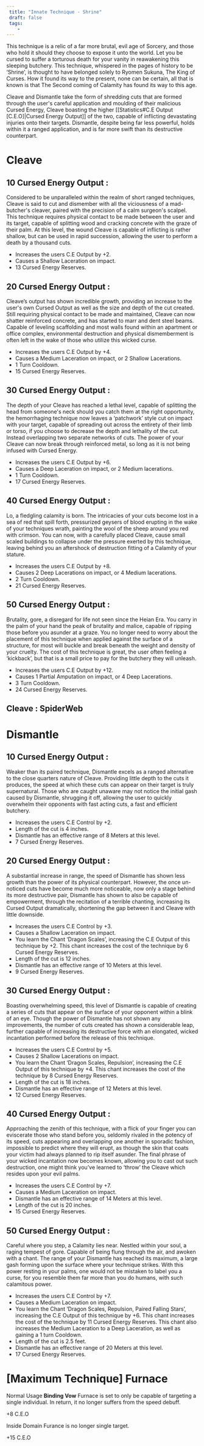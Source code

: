 ```yaml
---
 title: "Innate Technique - Shrine"
 draft: false
 tags:
    -
---
```

This technique is a relic of a far more brutal, evil age of Sorcery, and those who hold it should they choose to expose it unto the world. Let you be cursed to suffer a torturous death for your vanity in reawakening this sleeping butchery. This technique, whispered in the pages of history to be ‘Shrine’, is thought to have belonged solely to Ryomen Sukuna, The King of Curses. How it found its way to the present, none can be certain, all that is known is that The Second coming of Calamity has found its way to this age.

Cleave and Dismantle take the form of shredding cuts that are formed through the user's careful application and moulding of their malicious Cursed Energy, Cleave boasting the higher [[Statistics#C.E Output [C.E.O]|Cursed Energy Output]] of the two, capable of inflicting devastating injuries onto their targets. Dismantle, despite being far less powerful, holds within it a ranged application, and is far more swift than its destructive counterpart.
# Cleave

## 10 Cursed Energy Output :
Considered to be unparalleled within the realm of short ranged techniques, Cleave is said to cut and dismember with all the viciousness of a mad-butcher's cleaver, paired with the precision of a calm surgeon's scalpel. This technique requires physical contact to be made between the user and its target, capable of splitting wood and cracking concrete with the graze of their palm. At this level, the wound Cleave is capable of inflicting is rather shallow, but can be used in rapid succession, allowing the user to perform a death by a thousand cuts.

- Increases the users C.E Output by +2.
- Causes a Shallow Laceration on impact.
- 13 Cursed Energy Reserves.
## 20 Cursed Energy Output :
Cleave’s output has shown incredible growth, providing an increase to the user's own Cursed Output as well as the size and depth of the cut created. Still requiring physical contact to be made and maintained, Cleave can now shatter reinforced concrete, and has started to marr and dent steel beams. Capable of leveling scaffolding and most walls found within an apartment or office complex, environmental destruction and physical dismemberment is often left in the wake of those who utilize this wicked curse.

- Increases the users C.E Output by +4.
- Causes a Medium Laceration on impact, or 2 Shallow Lacerations.
- 1 Turn Cooldown.
- 15 Cursed Energy Reserves.
## 30 Cursed Energy Output :
The depth of your Cleave has reached a lethal level, capable of splitting the head from someone's neck should you catch them at the right opportunity, the hemorrhaging technique now leaves a ‘patchwork’ style cut on impact with your target, capable of spreading out across the entirety of their limb or torso, if you choose to decrease the depth and lethality of the cut. Instead overlapping two separate networks of cuts. The power of your Cleave can now break through reinforced metal, so long as it is not being infused with Cursed Energy.

- Increases the users C.E Output by +6.
- Causes a Deep Laceration on impact, or 2 Medium lacerations.
- 1 Turn Cooldown.
- 17 Cursed Energy Reserves.
## 40 Cursed Energy Output :
Lo, a fledgling calamity is born. The intricacies of your cuts become lost in a sea of red that spill forth, pressurized geysers of blood erupting in the wake of your techniques wrath, painting the wool of the sheep around you red with crimson. You can now, with a carefully placed Cleave, cause small scaled buildings to collapse under the pressure exerted by this technique, leaving behind you an aftershock of destruction fitting of a Calamity of your stature.
- Increases the users C.E Output by +8.
- Causes 2 Deep Lacerations on impact, or 4 Medium lacerations.
- 2 Turn Cooldown.
- 21 Cursed Energy Reserves.
## 50 Cursed Energy Output :
Brutality, gore, a disregard for life not seen since the Heian Era. You carry in the palm of your hand the peak of brutality and malice, capable of ripping those before you asunder at a graze. You no longer need to worry about the placement of this technique when applied against the surface of a structure, for most will buckle and break beneath the weight and density of your cruelty. The cost of this technique is great, the user often feeling a ‘kickback’, but that is a small price to pay for the butchery they will unleash.

- Increases the users C.E Output by +12.
- Causes 1 Partial Amputation on impact, or 4 Deep Lacerations.
- 3 Turn Cooldown.
- 24 Cursed Energy Reserves.
## Cleave : SpiderWeb

# Dismantle

## 10 Cursed Energy Output :
Weaker than its paired technique, Dismantle excels as a ranged alternative to the close quarters nature of Cleave. Providing little depth to the cuts it produces, the speed at which these cuts can appear on their target is truly supernatural. Those who are caught unaware may not notice the initial gash caused by Dismantle, shrugging it off, allowing the user to quickly overwhelm their opponents with fast acting cuts, a fast and efficient butchery.

- Increases the users C.E Control by +2.
- Length of the cut is 4 inches.
- Dismantle has an effective range of 8 Meters at this level.
- 7 Cursed Energy Reserves.
## 20 Cursed Energy Output :
A substantial increase in range, the speed of Dismantle has shown less growth than the power of its physical counterpart. However, the once un-noticed cuts have become much more noticeable, now only a stage behind its more destructive pair, Dismantle has shown to also be capable of empowerment, through the recitation of a terrible chanting, increasing its Cursed Output dramatically, shortening the gap between it and Cleave with little downside.

- Increases the users C.E Control by +3.
- Causes a Shallow Laceration on impact.
- You learn the Chant ‘Dragon Scales’, increasing the C.E Output of this technique by +2. This chant increases the cost of the technique by 6 Cursed Energy Reserves.
- Length of the cut is 12 inches.
- Dismantle has an effective range of 10 Meters at this level.
- 9 Cursed Energy Reserves.

## 30 Cursed Energy Output :
Boasting overwhelming speed, this level of Dismantle is capable of creating a series of cuts that appear on the surface of your opponent within a blink of an eye. Though the power of Dismantle has not shown any improvements, the number of cuts created has shown a considerable leap, further capable of increasing its destructive force with an elongated, wicked incantation performed before the release of this technique.

- Increases the users C.E Control by +5.
- Causes 2 Shallow Lacerations on impact.
- You learn the Chant ‘Dragon Scales, Repulsion’, increasing the C.E Output of this technique by +4. This chant increases the cost of the technique by 8 Cursed Energy Reserves.
- Length of the cut is 18 inches.
- Dismantle has an effective range of 12 Meters at this level.
- 12 Cursed Energy Reserves.
## 40 Cursed Energy Output :
Approaching the zenith of this technique, with a flick of your finger you can eviscerate those who stand before you, seldomly rivaled in the potency of its speed, cuts appearing and overlapping one another in sporadic fashion, impossible to predict where they will erupt, as though the skin that coats your victim had always planned to rip itself asunder. The final phrase of your wicked incantation now becomes known, allowing you to cast out such destruction, one might think you’ve learned to ‘throw’ the Cleave which resides upon your evil palms.

- Increases the users C.E Control by +7.
- Causes a Medium Laceration on impact.
- Dismantle has an effective range of 14 Meters at this level.
- Length of the cut is 20 inches.
- 15 Cursed Energy Reserves.
## 50 Cursed Energy Output :
Careful where you step, a Calamity lies near. Nestled within your soul, a raging tempest of gore. Capable of being flung through the air, and awoken with a chant. The range of your Dismantle has reached its maximum, a large gash forming upon the surface where your technique strikes. With this power resting in your palms, one would not be mistaken to label you a curse, for you resemble them far more than you do humans, with such calamitous power.

- Increases the users C.E Control by +7.
- Causes a Medium Laceration on impact.
- You learn the Chant ‘Dragon Scales, Repulsion, Paired Falling Stars’, increasing the C.E Output of this technique by +6. This chant increases the cost of the technique by 11 Cursed Energy Reserves. This chant also increases the Medium Laceration to a Deep Laceration, as well as gaining a 1 turn Cooldown.
- Length of the cut is 2.5 feet.
- Dismantle has an effective range of 20 Meters at this level.
- 17 Cursed Energy Reserves.

# [Maximum Technique] Furnace

Normal Usage
**Binding Vow**
Furnace is set to only be capable of targeting a single individual. In return, it no longer suffers from the speed debuff.

+8 C.E.O

Inside Domain
Furance is no longer single target.

+15 C.E.O

